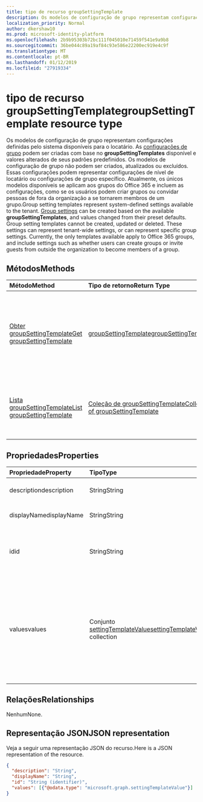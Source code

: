 ```yaml
---
title: tipo de recurso groupSettingTemplate
description: Os modelos de configuração de grupo representam configurações definidas pelo sistema disponíveis para o locatário. As configurações de grupo podem ser criadas com base no **groupSettingTemplates** disponível e valores alterados de seus padrões predefinidos. Os modelos de configuração de grupo não podem ser criados, atualizados ou excluídos. Essas configurações podem representar configurações de nível de locatário ou configurações de grupo específico. Atualmente, os únicos modelos disponíveis se aplicam aos grupos do Office 365 e incluem as configurações, como se os usuários podem criar grupos ou convidar pessoas de fora da organização a se tornarem membros de um grupo.
localization_priority: Normal
author: dkershaw10
ms.prod: microsoft-identity-platform
ms.openlocfilehash: 2b9b95303b72bc111f045010e71459f541e9a9b8
ms.sourcegitcommit: 36be044c89a19af84c93e586e22200ec919e4c9f
ms.translationtype: MT
ms.contentlocale: pt-BR
ms.lasthandoff: 01/12/2019
ms.locfileid: "27919334"
---
```

# <a name="groupsettingtemplate-resource-type"></a><span data-ttu-id="a7f8e-107">tipo de recurso groupSettingTemplate</span><span class="sxs-lookup"><span data-stu-id="a7f8e-107">groupSettingTemplate resource type</span></span>

<span data-ttu-id="a7f8e-p102">Os modelos de configuração de grupo representam configurações definidas pelo sistema disponíveis para o locatário. As [configurações de grupo](groupsetting.md) podem ser criadas com base no **groupSettingTemplates** disponível e valores alterados de seus padrões predefinidos. Os modelos de configuração de grupo não podem ser criados, atualizados ou excluídos. Essas configurações podem representar configurações de nível de locatário ou configurações de grupo específico. Atualmente, os únicos modelos disponíveis se aplicam aos grupos do Office 365 e incluem as configurações, como se os usuários podem criar grupos ou convidar pessoas de fora da organização a se tornarem membros de um grupo.</span><span class="sxs-lookup"><span data-stu-id="a7f8e-p102">Group setting templates represent system-defined settings available to the tenant. [Group settings](groupsetting.md) can be created based on the available **groupSettingTemplates**, and values changed from their preset defaults. Group setting templates cannot be created, updated or deleted. These settings can represent tenant-wide settings, or can represent specific group settings. Currently, the only templates available apply to Office 365 groups, and include settings such as whether users can create groups or invite guests from outside the organization to become members of a group.</span></span>

## <a name="methods"></a><span data-ttu-id="a7f8e-113">Métodos</span><span class="sxs-lookup"><span data-stu-id="a7f8e-113">Methods</span></span>

| <span data-ttu-id="a7f8e-114">Método</span><span class="sxs-lookup"><span data-stu-id="a7f8e-114">Method</span></span> | <span data-ttu-id="a7f8e-115">Tipo de retorno</span><span class="sxs-lookup"><span data-stu-id="a7f8e-115">Return Type</span></span> | <span data-ttu-id="a7f8e-116">Descrição</span><span class="sxs-lookup"><span data-stu-id="a7f8e-116">Description</span></span> |
|:---------------|:--------|:----------|
|[<span data-ttu-id="a7f8e-117">Obter groupSettingTemplate</span><span class="sxs-lookup"><span data-stu-id="a7f8e-117">Get groupSettingTemplate</span></span>](../api/groupsettingtemplate-get.md) | [<span data-ttu-id="a7f8e-118">groupSettingTemplate</span><span class="sxs-lookup"><span data-stu-id="a7f8e-118">groupSettingTemplate</span></span>](groupsettingtemplate.md) | <span data-ttu-id="a7f8e-119">Leia as propriedades específicas de um dos objetos groupSettingTemplate definidos pelo sistema.</span><span class="sxs-lookup"><span data-stu-id="a7f8e-119">Read the specific properties of one of the system defined groupSettingTemplate objects.</span></span> |
|[<span data-ttu-id="a7f8e-120">Lista groupSettingTemplate</span><span class="sxs-lookup"><span data-stu-id="a7f8e-120">List groupSettingTemplate</span></span>](../api/groupsettingtemplate-list.md) | [<span data-ttu-id="a7f8e-121">Coleção de groupSettingTemplate</span><span class="sxs-lookup"><span data-stu-id="a7f8e-121">Collection of groupSettingTemplate</span></span>](groupsettingtemplate.md) |<span data-ttu-id="a7f8e-122">Lista todos os objetos de groupSettingTemplate definidos pelo sistema.</span><span class="sxs-lookup"><span data-stu-id="a7f8e-122">List all of the system defined groupSettingTemplate objects.</span></span>|

## <a name="properties"></a><span data-ttu-id="a7f8e-123">Propriedades</span><span class="sxs-lookup"><span data-stu-id="a7f8e-123">Properties</span></span>

| <span data-ttu-id="a7f8e-124">Propriedade</span><span class="sxs-lookup"><span data-stu-id="a7f8e-124">Property</span></span> | <span data-ttu-id="a7f8e-125">Tipo</span><span class="sxs-lookup"><span data-stu-id="a7f8e-125">Type</span></span> | <span data-ttu-id="a7f8e-126">Descrição</span><span class="sxs-lookup"><span data-stu-id="a7f8e-126">Description</span></span> |
|:---------------|:--------|:----------|
|<span data-ttu-id="a7f8e-127">description</span><span class="sxs-lookup"><span data-stu-id="a7f8e-127">description</span></span>|<span data-ttu-id="a7f8e-128">String</span><span class="sxs-lookup"><span data-stu-id="a7f8e-128">String</span></span>| <span data-ttu-id="a7f8e-129">Descrição do modelo.</span><span class="sxs-lookup"><span data-stu-id="a7f8e-129">Description of the template.</span></span> |
|<span data-ttu-id="a7f8e-130">displayName</span><span class="sxs-lookup"><span data-stu-id="a7f8e-130">displayName</span></span>|<span data-ttu-id="a7f8e-131">String</span><span class="sxs-lookup"><span data-stu-id="a7f8e-131">String</span></span>| <span data-ttu-id="a7f8e-132">Nome para exibição do modelo</span><span class="sxs-lookup"><span data-stu-id="a7f8e-132">Display name of the template.</span></span> |
|<span data-ttu-id="a7f8e-133">id</span><span class="sxs-lookup"><span data-stu-id="a7f8e-133">id</span></span>|<span data-ttu-id="a7f8e-134">String</span><span class="sxs-lookup"><span data-stu-id="a7f8e-134">String</span></span>| <span data-ttu-id="a7f8e-p103">O identificador exclusivo do modelo. Somente leitura.</span><span class="sxs-lookup"><span data-stu-id="a7f8e-p103">Unique identifier for the template. Read-only.</span></span>|
|<span data-ttu-id="a7f8e-137">values</span><span class="sxs-lookup"><span data-stu-id="a7f8e-137">values</span></span>|<span data-ttu-id="a7f8e-138">Conjunto [settingTemplateValue](settingtemplatevalue.md)</span><span class="sxs-lookup"><span data-stu-id="a7f8e-138">[settingTemplateValue](settingtemplatevalue.md) collection</span></span>| <span data-ttu-id="a7f8e-139">Coleção de settingTemplateValues que lista o conjunto de configurações disponíveis, padrões e tipos que compõem este modelo.</span><span class="sxs-lookup"><span data-stu-id="a7f8e-139">Collection of settingTemplateValues that list the set of available settings, defaults and types that make up this template.</span></span> |

## <a name="relationships"></a><span data-ttu-id="a7f8e-140">Relações</span><span class="sxs-lookup"><span data-stu-id="a7f8e-140">Relationships</span></span>

<span data-ttu-id="a7f8e-141">Nenhum</span><span class="sxs-lookup"><span data-stu-id="a7f8e-141">None.</span></span>


## <a name="json-representation"></a><span data-ttu-id="a7f8e-142">Representação JSON</span><span class="sxs-lookup"><span data-stu-id="a7f8e-142">JSON representation</span></span>

<span data-ttu-id="a7f8e-143">Veja a seguir uma representação JSON do recurso.</span><span class="sxs-lookup"><span data-stu-id="a7f8e-143">Here is a JSON representation of the resource.</span></span>

<!--{
  "blockType": "resource",
  "openType": true,
  "optionalProperties": [],
  "keyProperty": "id",
  "baseType": "microsoft.graph.directoryObject",
  "@odata.type": "microsoft.graph.groupSettingTemplate"
}-->

```json
{
  "description": "String",
  "displayName": "String",
  "id": "String (identifier)",
  "values": [{"@odata.type": "microsoft.graph.settingTemplateValue"}]
}

```


<!-- uuid: 8fcb5dbc-d5aa-4681-8e31-b001d5168d79
2015-10-25 14:57:30 UTC -->
<!-- {
  "type": "#page.annotation",
  "description": "groupSettingTemplate resource",
  "keywords": "",
  "section": "documentation",
  "tocPath": ""
}-->
